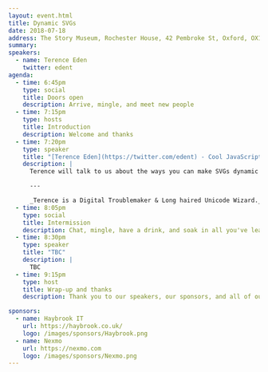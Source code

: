 ```yaml
---
layout: event.html
title: Dynamic SVGs
date: 2018-07-18
address: The Story Museum, Rochester House, 42 Pembroke St, Oxford, OX11BP
summary:
speakers:
  - name: Terence Eden
    twitter: edent
agenda:
  - time: 6:45pm
    type: social
    title: Doors open
    description: Arrive, mingle, and meet new people
  - time: 7:15pm
    type: hosts
    title: Introduction
    description: Welcome and thanks
  - time: 7:20pm
    type: speaker
    title: "[Terence Eden](https://twitter.com/edent) - Cool JavaScript tricks with SVG"
    description: |
      Terence will talk to us about the ways you can make SVGs dynamic using JavaScript.

      ---

      _Terence is a Digital Troublemaker & Long haired Unicode Wizard._
  - time: 8:05pm
    type: social
    title: Intermission
    description: Chat, mingle, have a drink, and soak in all you've learned so far.
  - time: 8:30pm
    type: speaker
    title: "TBC"
    description: |
      TBC
  - time: 9:15pm
    type: host
    title: Wrap-up and thanks
    description: Thank you to our speakers, our sponsors, and all of our attendees.

sponsors:
  - name: Haybrook IT
    url: https://haybrook.co.uk/
    logo: /images/sponsors/Haybrook.png
  - name: Nexmo
    url: https://nexmo.com
    logo: /images/sponsors/Nexmo.png
---
```

